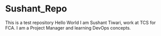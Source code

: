 # Sushant_Repo
This is a test repository
Hello World
I am Sushant Tiwari, work at TCS for FCA. I am a Project Manager and learning DevOps concepts.
